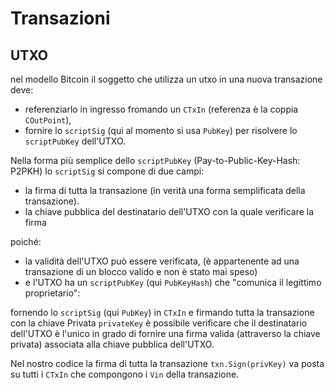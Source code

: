 # Transazioni

## UTXO
nel modello Bitcoin il soggetto che utilizza un utxo in una nuova transazione deve:

- referenziarlo in ingresso fromando un `CTxIn` (referenza è la coppia `COutPoint`),
- fornire lo `scriptSig` (qui al momento si usa `PubKey`) per risolvere lo `scriptPubKey` dell'UTXO.

Nella forma più semplice dello `scriptPubKey` (Pay-to-Public-Key-Hash: P2PKH) lo `scriptSig` si compone di due campi:
- la firma di tutta la transazione <sig> (in verità una forma semplificata della transazione).
- la chiave pubblica del destinatario dell'UTXO <pubKey> con la quale verificare la firma <sig>

poiché:
- la validità dell'UTXO può essere verificata, (è appartenente ad una transazione di un blocco valido e non è stato mai speso) 
- e l'UTXO ha un `scriptPubKey` (qui `PubKeyHash`) che "comunica il legittimo proprietario":

fornendo lo `scriptSig` (qui `PubKey`) in `CTxIn` e firmando tutta la transazione con la chiave Privata `privateKey` 
è possibile verificare che il destinatario dell'UTXO è l'unico in grado di fornire una firma valida (attraverso la chiave privata) associata alla chiave pubblica dell'UTXO.

Nel nostro codice la firma di tutta la transazione `txn.Sign(privKey)`  va posta su tutti i `CTxIn` che compongono i `Vin` della transazione.